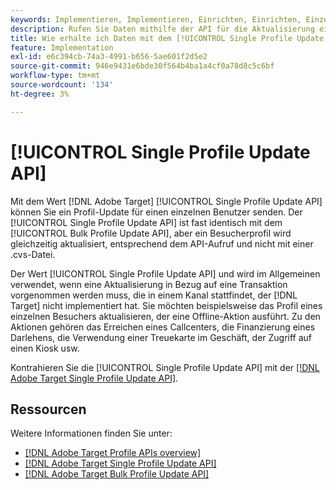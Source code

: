 ```yaml
---
keywords: Implementieren, Implementieren, Einrichten, Einrichten, Einzelprofil-Update
description: Rufen Sie Daten mithilfe der API für die Aktualisierung einzelner Profile in [!DNL Target] ab.
title: Wie erhalte ich Daten mit dem [!UICONTROL Single Profile Update API] in [!DNL Target] .
feature: Implementation
exl-id: e6c394cb-74a3-4991-b656-5ae601f2d5e2
source-git-commit: 946e9431e6bde30f564b4ba1a4cf0a78d8c5c6bf
workflow-type: tm+mt
source-wordcount: '134'
ht-degree: 3%

---
```


# [!UICONTROL Single Profile Update API]

Mit dem Wert [!DNL Adobe Target] [!UICONTROL Single Profile Update API] können Sie ein Profil-Update für einen einzelnen Benutzer senden. Der [!UICONTROL Single Profile Update API] ist fast identisch mit dem [!UICONTROL Bulk Profile Update API], aber ein Besucherprofil wird gleichzeitig aktualisiert, entsprechend dem API-Aufruf und nicht mit einer .cvs-Datei.

Der Wert [!UICONTROL Single Profile Update API] und wird im Allgemeinen verwendet, wenn eine Aktualisierung in Bezug auf eine Transaktion vorgenommen werden muss, die in einem Kanal stattfindet, der [!DNL Target] nicht implementiert hat. Sie möchten beispielsweise das Profil eines einzelnen Besuchers aktualisieren, der eine Offline-Aktion ausführt. Zu den Aktionen gehören das Erreichen eines Callcenters, die Finanzierung eines Darlehens, die Verwendung einer Treuekarte im Geschäft, der Zugriff auf einen Kiosk usw.

Kontrahieren Sie die [!UICONTROL Single Profile Update API] mit der [[!DNL Adobe Target Single Profile Update API]](/help/dev/administer/profile-api/profile-single-api.md).

## Ressourcen

Weitere Informationen finden Sie unter:

* [[!DNL Adobe Target Profile APIs overview]](/help/dev/administer/profile-api/profile-api-overview.md)
* [[!DNL Adobe Target Single Profile Update API]](/help/dev/administer/profile-api/profile-single-api.md)
* [[!DNL Adobe Target Bulk Profile Update API]](/help/dev/administer/profile-api/profile-bulk-api.md)
